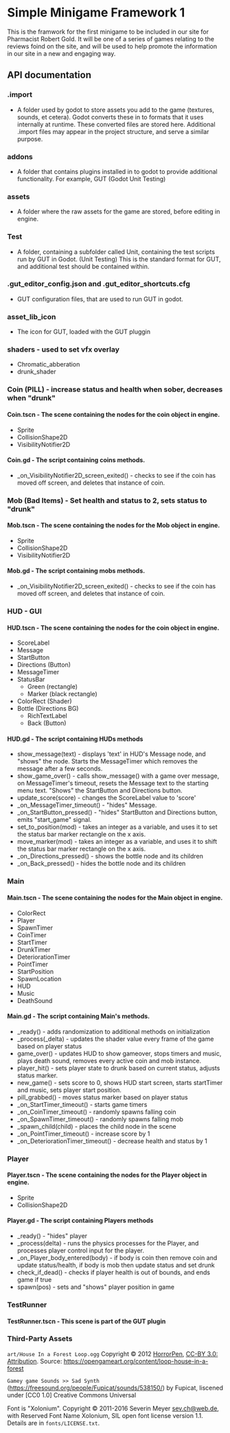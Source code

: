 # Simple Minigame Framework 1
This is the framwork for the first minigame to be included in our site for Pharmacist Robert Gold.
It will be one of a series of games relating to the reviews foind on the site, and will be used to help
promote the information in our site in a new and engaging way.

## API documentation

### .import
- A folder used by godot to store assets you add to the game (textures, sounds, et cetera).
Godot converts these in to formats that it uses internally at runtime. These converted files are stored here.
Additional .import files may appear in the project structure, and serve a similar purpose.

### addons
- A folder that contains plugins installed in to godot to provide additional functionality. For example, GUT (Godot Unit Testing)

### assets
- A folder where the raw assets for the game are stored, before editing in engine.

### Test
- A folder, containing a subfolder called Unit, containing the test scripts run by GUT in Godot. (Unit Testing)
This is the standard format for GUT, and additional test should be contained within.

### .gut_editor_config.json and .gut_editor_shortcuts.cfg
- GUT configuration files, that are used to run GUT in godot.

### asset_lib_icon
- The icon for GUT, loaded with the GUT pluggin

### shaders - used to set vfx overlay
- Chromatic_abberation
- drunk_shader

### Coin (PILL) - increase status and health when sober, decreases when "drunk"
#### Coin.tscn - The scene containing the nodes for the coin object in engine.
- Sprite
- CollisionShape2D
- VisibilityNotifier2D
#### Coin.gd - The script containing coins methods.
- _on_VisibilityNotifier2D_screen_exited() - checks to see if the coin has moved off screen, and deletes that instance of coin.

### Mob (Bad Items) - Set health and status to 2, sets status to "drunk"
#### Mob.tscn - The scene containing the nodes for the Mob object in engine.
- Sprite
- CollisionShape2D
- VisibilityNotifier2D
#### Mob.gd - The script containing mobs methods.
- _on_VisibilityNotifier2D_screen_exited() - checks to see if the coin has moved off screen, and deletes that instance of coin.

### HUD - GUI
#### HUD.tscn - The scene containing the nodes for the coin object in engine.
- ScoreLabel
- Message
- StartButton
- Directions (Button)
- MessageTimer
- StatusBar
   - Green (rectangle)
   - Marker (black rectangle)
- ColorRect (Shader)
- Bottle (Directions BG)
  - RichTextLabel
  - Back (Button)
#### HUD.gd - The script containing HUDs methods
- show_message(text) - displays 'text' in HUD's Message node, and "shows" the node. Starts the MessageTimer which removes the message after a few seconds.
- show_game_over() - calls show_message() with a game over message, on MessageTimer's timeout, resets the Message text to the starting menu text. "Shows" the StartButton and Directions button.
- update_score(score) - changes the ScoreLabel value to 'score'
- _on_MessageTimer_timeout() - "hides" Message.
- _on_StartButton_pressed() - "hides" StartButton and Directions button, emits "start_game" signal.
- set_to_position(mod) - takes an integer as a variable, and uses it to set the status bar marker rectangle on the x axis.
- move_marker(mod) - takes an integer as a variable, and uses it to shift the status bar marker rectangle on the x axis.
- _on_Directions_pressed() - shows the bottle node and its children
- _on_Back_pressed() - hides the bottle node and its children

### Main
#### Main.tscn - The scene containing the nodes for the Main object in engine.
- ColorRect
- Player
- SpawnTimer
- CoinTimer
- StartTimer
- DrunkTimer
- DeteriorationTimer
- PointTimer
- StartPosition
- SpawnLocation
- HUD
- Music
- DeathSound
#### Main.gd - The script containing Main's methods.
- _ready() - adds randomization to additional methods on initialization
- _process(_delta) - updates the shader value every frame of the game based on player status
- game_over() - updates HUD to show gameover, stops timers and music, plays death sound, removes every active coin and mob instance.
- player_hit() - sets player state to drunk based on current status, adjusts status marker.
- new_game() - sets score to 0, shows HUD start screen, starts startTimer and music, sets player start position.
- pill_grabbed() - moves status marker based on player status
- _on_StartTimer_timeout() - starts game timers
- _on_CoinTimer_timeout() - randomly spawns falling coin
- _on_SpawnTimer_timeout() - randomly spawns falling mob
- _spawn_child(child) - places the child node in the scene
- _on_PointTimer_timeout() - increase score by 1
- _on_DeteriorationTimer_timeout() - decrease health and status by 1

### Player
#### Player.tscn - The scene containing the nodes for the Player object in engine.
- Sprite
- CollisionShape2D
#### Player.gd - The script containing Players methods
- _ready() - "hides" player
- _process(delta) - runs the physics processes for the Player, and processes player control input for the player.
- _on_Player_body_entered(body) - if body is coin then remove coin and update status/health, if body is mob then update status and set drunk
- check_if_dead() - checks if player health is out of bounds, and ends game if true
- spawn(pos) - sets and "shows" player position in game

### TestRunner
#### TestRunner.tscn - This scene is part of the GUT plugin

### Third-Party Assets

`art/House In a Forest Loop.ogg` Copyright &copy; 2012
[HorrorPen](https://opengameart.org/users/horrorpen), [CC-BY 3.0:
Attribution](http://creativecommons.org/licenses/by/3.0/). Source:
https://opengameart.org/content/loop-house-in-a-forest

`Gamey game Sounds >> Sad Synth` (https://freesound.org/people/Fupicat/sounds/538150/) by Fupicat, liscened under [CC0 1.0] Creative Commons Universal

Font is "Xolonium". Copyright &copy; 2011-2016 Severin Meyer
<sev.ch@web.de>, with Reserved Font Name Xolonium, SIL open font license
version 1.1. Details are in `fonts/LICENSE.txt`.

